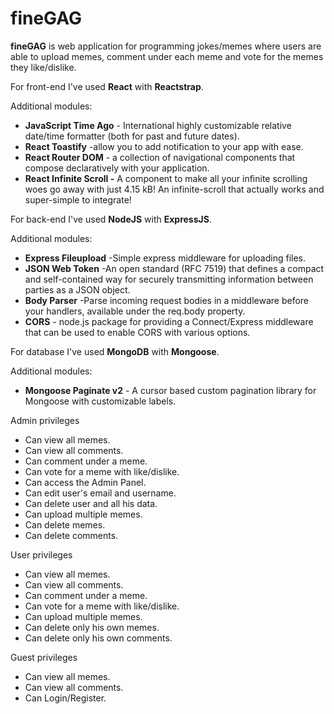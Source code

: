 

# fineGAG

**fineGAG** is web application for programming jokes/memes where users are able to upload memes, comment under each meme and vote for the memes they like/dislike.

For front-end I&#39;ve used **React** with **Reactstrap**.

Additional modules:

-  **JavaScript Time Ago** - International highly customizable relative date/time formatter (both for past and future dates).
-  **React Toastify** -allow you to add notification to your app with ease.
-  **React Router DOM** - a collection of navigational components that compose declaratively with your application.
-  **React Infinite Scroll -** A component to make all your infinite scrolling woes go away with just 4.15 kB! An infinite-scroll that actually works and super-simple to integrate!

For back-end I&#39;ve used **NodeJS** with **ExpressJS**.

Additional modules:

-  **Express Fileupload** -Simple express middleware for uploading files.
-  **JSON Web Token** -An open standard (RFC 7519) that defines a compact and self-contained way for securely transmitting information between parties as a JSON object.
-  **Body Parser** -Parse incoming request bodies in a middleware before your handlers, available under the req.body property.
-  **CORS** - node.js package for providing a Connect/Express middleware that can be used to enable CORS with various options.

For database I&#39;ve used **MongoDB** with **Mongoose**.

Additional modules:

-  **Mongoose Paginate v2** - A cursor based custom pagination library for Mongoose with customizable labels.

Admin privileges
- Can view all memes.
- Can view all comments.
- Can comment under a meme.
- Can vote for a meme with like/dislike.
- Can access the Admin Panel.
- Can edit user's email and username.
- Can delete user and all his data.
- Can upload multiple memes.
- Can delete memes.
- Can delete comments.

User privileges
- Can view all memes.
- Can view all comments.
- Can comment under a meme.
- Can vote for a meme with like/dislike.
- Can upload multiple memes.
- Can delete only his own memes.
- Can delete only his own comments.

Guest privileges
- Can view all memes.
- Can view all comments.
- Can Login/Register.

